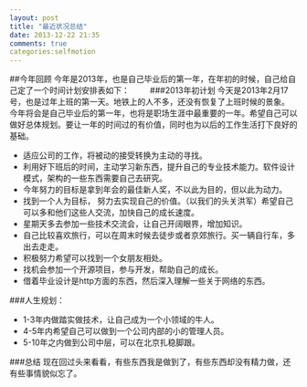 ```yaml
---
layout: post
title: "最近状况总结"
date: 2013-12-22 21:35
comments: true
categories:selfmotion
---
```

##今年回顾
今年是2013年，也是自己毕业后的第一年，在年初的时候，自己给自己定了一个时间计划安排表如下：
　　
###2013年初计划
今天是2013年2月17号，也是过年上班的第一天。地铁上的人不多，还没有恢复了上班时候的景象。
今年将会是自己毕业后的第一年，也将是职场生涯中最重要的一年。希望自己可以做好总体规划。要让一年的时间过的有价值，同时也为以后的工作生活打下良好的基础。

* 适应公司的工作，将被动的接受转换为主动的寻找。
* 利用好下班后的时间，主动学习新东西，提升自己的专业技术能力。软件设计模式，架构的一些东西需要自己去研究。
* 今年努力的目标是拿到年会的最佳新人奖，不以此为目的，但以此为动力。
* 找到一个人为目标， 努力去实现自己的价值。（以我们的头关洪军）希望自己可以多和他们这些人交流，加快自己的成长速度。
* 星期天多去参加一些技术交流会，让自己开阔眼界，增加知识。
* 自己比较喜欢旅行，可以在周末时候去徒步或者京郊旅行。买一辆自行车，多出去走走。
* 积极努力希望可以找到一个女朋友相处。
* 找机会参加一个开源项目，参与开发，帮助自己的成长。
* 借着毕业设计是http方面的东西，然后深入理解一些关于网络的东西。

###人生规划：
+ 1-3年内做踏实做技术，让自己成为一个小领域的牛人。
+ 4-5年内希望自己可以做到一个公司内部的小的管理人员。
+ 5-10年之内做到公司中层，可以在北京扎稳脚跟。

###总结
现在回过头来看看，有些东西我是做到了，有些东西却没有精力做，还有些事情貌似忘了。